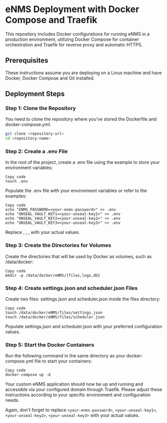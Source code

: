 # eNMS Deployment with Docker Compose and Traefik 

This repository includes Docker configurations for running eNMS in a production environment, utilizing Docker Compose for container orchestration and Traefik for reverse proxy and automatic HTTPS.

## Prerequisites 

These instructions assume you are deploying on a Linux machine and have Docker, Docker Compose and Git installed.

## Deployment Steps

### Step 1: Clone the Repository

You need to clone the repository where you've stored the Dockerfile and docker-compose.yml:

```sh
git clone <repository-url>
cd <repository-name>
```

### Step 2: Create a .env File

In the root of the project, create a .env file using the example to store your environment variables:

```
Copy code
touch .env
```
Populate the .env file with your environment variables or refer to the examples:

```
Copy code
echo "ENMS_PASSWORD=<your-enms-password>" >> .env
echo "UNSEAL_VAULT_KEY1=<your-unseal-key1>" >> .env
echo "UNSEAL_VAULT_KEY2=<your-unseal-key2>" >> .env
echo "UNSEAL_VAULT_KEY3=<your-unseal-key3>" >> .env
```
Replace <your-enms-password>, <your-unseal-key1>, <your-unseal-key2>, <your-unseal-key3> with your actual values.

### Step 3: Create the Directories for Volumes
Create the directories that will be used by Docker as volumes, such as /data/docker:

```
Copy code
mkdir -p /data/docker/eNMS/{files,logs,db}
```
### Step 4: Create settings.json and scheduler.json Files
Create two files: settings.json and scheduler.json inside the files directory:

```
Copy code
touch /data/docker/eNMS/files/settings.json
touch /data/docker/eNMS/files/scheduler.json
```
Populate settings.json and scheduler.json with your preferred configuration values.

### Step 5: Start the Docker Containers
Run the following command in the same directory as your docker-compose.yml file to start your containers:

```
Copy code
docker-compose up -d
```
Your custom eNMS application should now be up and running and accessible via your configured domain through Traefik. Please adjust these instructions according to your specific environment and configuration needs.



Again, don't forget to replace `<your-enms-password>`, `<your-unseal-key1>`, `<your-unseal-key2>`, `<your-unseal-key3>` with your actual values.

